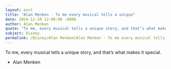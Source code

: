 ```yaml
---
layout: post
title: "Alan Menken - To me every musical tells a unique"
date: 2024-12-28 12:00:00 -0000
author: Alan Menken
quote: "To me, every musical tells a unique story, and that’s what makes it special."
subject: Disney
permalink: /Disney/Alan Menken/Alan Menken - To me every musical tells a unique
---
```


To me, every musical tells a unique story, and that’s what makes it special.

- Alan Menken
